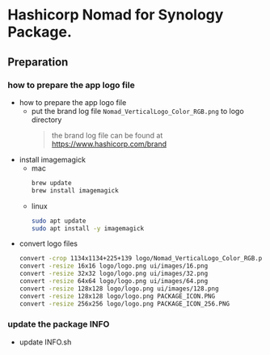 # Hashicorp Nomad for Synology Package.

## Preparation
### how to prepare the app logo file
* how to prepare the app logo file
  * put the brand log file ```Nomad_VerticalLogo_Color_RGB.png``` to logo directory
    > the brand log file can be found at https://www.hashicorp.com/brand
* install imagemagick
  * mac
    ```bash
    brew update
    brew install imagemagick
    ```
  * linux
    ```bash
    sudo apt update
    sudo apt install -y imagemagick
    ```
* convert logo files
  ```bash
  convert -crop 1134x1134+225+139 logo/Nomad_VerticalLogo_Color_RGB.png logo/logo.png
  convert -resize 16x16 logo/logo.png ui/images/16.png
  convert -resize 32x32 logo/logo.png ui/images/32.png
  convert -resize 64x64 logo/logo.png ui/images/64.png
  convert -resize 128x128 logo/logo.png ui/images/128.png
  convert -resize 128x128 logo/logo.png PACKAGE_ICON.PNG
  convert -resize 256x256 logo/logo.png PACKAGE_ICON_256.PNG
  ```
### update the package INFO
* update INFO.sh

